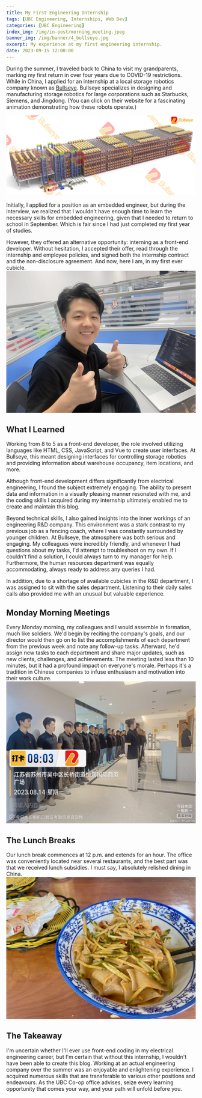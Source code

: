 ```yaml
---
title: My First Engineering Internship
tags: [UBC Engineering, Internships, Web Dev]
categories: [UBC Engineering]
index_img: /img/in-post/morning_meeting.jpeg
banner_img: /img/banner/4_bullseye.jpg
excerpt: My experience at my first engineering internship.
date: 2023-09-15 12:00:00
---
```


During the summer, I traveled back to China to visit my grandparents, marking my first return in over four years due to COVID-19 restrictions. While in China, I applied for an internship at a  local storage robotics company known as [Bullseye](https://en.ny-zn.com/). Bullseye specializes in designing and manufacturing storage robotics for large corporations such as Starbucks, Siemens, and Jingdong. (You can click on their website for a fascinating animation demonstrating how these robots operate.)

![A Bullseye Storage Robotics Warehouse](/img/in-post/bullseye.jpg)

Initially, I applied for a position as an embedded engineer, but during the interview, we realized that I wouldn't have enough time to learn the necessary skills for embedded engineering, given that I needed to return to school in September. Which is fair since I had just completed my first year of studies.

However, they offered an alternative opportunity: interning as a front-end developer. Without hesitation, I accepted their offer, read through the internship and employee policies, and signed both the internship contract and the non-disclosure agreement. And now, here I am, in my first ever cubicle.
![Me at my cubicle](/img/in-post/niuyan_desk.JPG)

## What I Learned
Working from 8 to 5 as a front-end developer, the role involved utilizing languages like HTML, CSS, JavaScript, and Vue to create user interfaces. At Bullseye, this meant designing interfaces for controlling storage robotics and providing information about warehouse occupancy, item locations, and more.

Although front-end development differs significantly from electrical engineering, I found the subject extremely engaging. The ability to present data and information in a visually pleasing manner resonated with me, and the coding skills I acquired during my internship ultimately enabled me to create and maintain this blog.

Beyond technical skills, I also gained insights into the inner workings of an engineering R&D company. This environment was a stark contrast to my previous job as a fencing coach, where I was constantly surrounded by younger children. At Bullseye, the atmosphere was both serious and engaging. My colleagues were incredibly friendly, and whenever I had questions about my tasks, I'd attempt to troubleshoot on my own. If I couldn't find a solution, I could always turn to my manager for help. Furthermore, the human resources department was equally accommodating, always ready to address any queries I had.

In addition, due to a shortage of available cubicles in the R&D department, I was assigned to sit with the sales department. Listening to their daily sales calls also provided me with an unusual but valuable experience.
## Monday Morning Meetings
Every Monday morning, my colleagues and I would assemble in formation, much like soldiers. We'd begin by reciting the company's goals, and our director would then go on to list the accomplishments of each department from the previous week and note any follow-up tasks. Afterward, he'd assign new tasks to each department and share major updates, such as new clients, challenges, and achievements. The meeting lasted less than 10 minutes, but it had a profound impact on everyone's morale. Perhaps it's a tradition in Chinese companies to infuse enthusiasm and motivation into their work culture.
![The Monday Meeting](/img/in-post/morning_meeting.jpeg)
## The Lunch Breaks
Our lunch break commences at 12 p.m. and extends for an hour. The office was conveniently located near several restaurants, and the best part was that we received lunch subsidies. I must say, I absolutely relished dining in China.
![Typical Lunch at Work](/img/in-post/work_lunch.jpeg)
## The Takeaway
I'm uncertain whether I'll ever use front-end coding in my electrical engineering career, but I'm certain that without this internship, I wouldn't have been able to create this blog. Working at an actual engineering company over the summer was an enjoyable and enlightening experience. I acquired numerous skills that are transferable to various other positions and endeavours. As the UBC Co-op office advises, seize every learning opportunity that comes your way, and your path will unfold before you.
